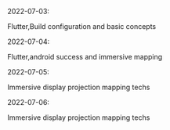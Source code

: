 
2022-07-03:

Flutter,Build configuration and basic concepts 

2022-07-04:

Flutter,android success and immersive mapping 

2022-07-05:

Immersive display projection mapping techs 

2022-07-06:

Immersive display projection mapping techs 
